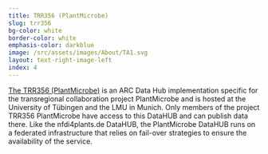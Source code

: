 ```yaml
---
title: TRR356 (PlantMicrobe)
slug: trr356
bg-color: white
border-color: white
emphasis-color: darkblue
image: /src/assets/images/About/TA1.svg
layout: text-right-image-left
index: 4
---
```


[The TRR356 (PlantMicrobe)](https://trr356plantmicrobe.de/for-members-only--gitlab/index.html) is an ARC Data Hub implementation specific for the transregional collaboration project PlantMicrobe and is hosted at the University of Tübingen and the LMU in Munich.
Only members of the project TRR356 PlantMicrobe have access to this DataHUB and can publish data there.
Like the nfdi4plants.de DataHUB, the PlantMicrobe DataHUB runs on a federated infrastructure that relies on fail-over strategies to ensure the availability of the service.

